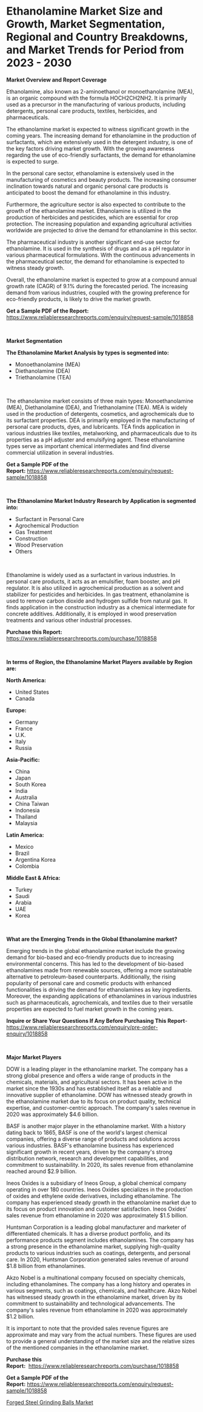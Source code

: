 <p><h1>Ethanolamine Market Size and Growth, Market Segmentation, Regional and Country Breakdowns, and Market Trends for Period from 2023 -  2030</h1></p><p><strong>Market Overview and Report Coverage</strong></p>
<p><p>Ethanolamine, also known as 2-aminoethanol or monoethanolamine (MEA), is an organic compound with the formula HOCH2CH2NH2. It is primarily used as a precursor in the manufacturing of various products, including detergents, personal care products, textiles, herbicides, and pharmaceuticals.</p><p>The ethanolamine market is expected to witness significant growth in the coming years. The increasing demand for ethanolamine in the production of surfactants, which are extensively used in the detergent industry, is one of the key factors driving market growth. With the growing awareness regarding the use of eco-friendly surfactants, the demand for ethanolamine is expected to surge.</p><p>In the personal care sector, ethanolamine is extensively used in the manufacturing of cosmetics and beauty products. The increasing consumer inclination towards natural and organic personal care products is anticipated to boost the demand for ethanolamine in this industry.</p><p>Furthermore, the agriculture sector is also expected to contribute to the growth of the ethanolamine market. Ethanolamine is utilized in the production of herbicides and pesticides, which are essential for crop protection. The increasing population and expanding agricultural activities worldwide are projected to drive the demand for ethanolamine in this sector.</p><p>The pharmaceutical industry is another significant end-use sector for ethanolamine. It is used in the synthesis of drugs and as a pH regulator in various pharmaceutical formulations. With the continuous advancements in the pharmaceutical sector, the demand for ethanolamine is expected to witness steady growth.</p><p>Overall, the ethanolamine market is expected to grow at a compound annual growth rate (CAGR) of 9.1% during the forecasted period. The increasing demand from various industries, coupled with the growing preference for eco-friendly products, is likely to drive the market growth.</p></p>
<p><strong>Get a Sample PDF of the Report:</strong> <a href="https://www.reliableresearchreports.com/enquiry/request-sample/1018858">https://www.reliableresearchreports.com/enquiry/request-sample/1018858</a></p>
<p>&nbsp;</p>
<p><strong>Market Segmentation</strong></p>
<p><strong>The Ethanolamine Market Analysis by types is segmented into:</strong></p>
<p><ul><li>Monoethanolamine (MEA)</li><li>Diethanolamine (DEA)</li><li>Triethanolamine (TEA)</li></ul></p>
<p>&nbsp;</p>
<p><p>The ethanolamine market consists of three main types: Monoethanolamine (MEA), Diethanolamine (DEA), and Triethanolamine (TEA). MEA is widely used in the production of detergents, cosmetics, and agrochemicals due to its surfactant properties. DEA is primarily employed in the manufacturing of personal care products, dyes, and lubricants. TEA finds application in various industries like textiles, metalworking, and pharmaceuticals due to its properties as a pH adjuster and emulsifying agent. These ethanolamine types serve as important chemical intermediates and find diverse commercial utilization in several industries.</p></p>
<p><strong>Get a Sample PDF of the Report:</strong>&nbsp;<a href="https://www.reliableresearchreports.com/enquiry/request-sample/1018858">https://www.reliableresearchreports.com/enquiry/request-sample/1018858</a></p>
<p>&nbsp;</p>
<p><strong>The Ethanolamine Market Industry Research by Application is segmented into:</strong></p>
<p><ul><li>Surfactant in Personal Care</li><li>Agrochemical Production</li><li>Gas Treatment</li><li>Construction</li><li>Wood Preservation</li><li>Others</li></ul></p>
<p>&nbsp;</p>
<p><p>Ethanolamine is widely used as a surfactant in various industries. In personal care products, it acts as an emulsifier, foam booster, and pH regulator. It is also utilized in agrochemical production as a solvent and stabilizer for pesticides and herbicides. In gas treatment, ethanolamine is used to remove carbon dioxide and hydrogen sulfide from natural gas. It finds application in the construction industry as a chemical intermediate for concrete additives. Additionally, it is employed in wood preservation treatments and various other industrial processes.</p></p>
<p><strong>Purchase this Report:</strong>&nbsp; <a href="https://www.reliableresearchreports.com/purchase/1018858">https://www.reliableresearchreports.com/purchase/1018858</a></p>
<p>&nbsp;</p>
<p><strong>In terms of Region, the Ethanolamine Market Players available by Region are:</strong></p>
<p>
    <p> <strong> North America: </strong>
        <ul>
            <li>United States</li>
            <li>Canada</li>
        </ul>
        </p> 
    <p> <strong> Europe: </strong>
        <ul>
            <li>Germany</li>
            <li>France</li>
            <li>U.K.</li>
            <li>Italy</li>
            <li>Russia</li>
        </ul>
        </p> 
    <p> <strong> Asia-Pacific: </strong>
        <ul>
            <li>China</li>
            <li>Japan</li>
            <li>South Korea</li>
            <li>India</li>
            <li>Australia</li>
            <li>China Taiwan</li>
            <li>Indonesia</li>
            <li>Thailand</li>
            <li>Malaysia</li>
        </ul>
        </p> 
    <p> <strong> Latin America: </strong>
        <ul>
            <li>Mexico</li>
            <li>Brazil</li>
            <li>Argentina Korea</li>
            <li>Colombia</li>
        </ul>
        </p> 
    <p> <strong> Middle East & Africa: </strong>
        <ul>
            <li>Turkey</li>
            <li>Saudi</li>
            <li>Arabia</li>
            <li>UAE</li>
            <li>Korea</li>
        </ul>
    </p>
    </p>
<p>&nbsp;</p>
<p><strong>What are the Emerging Trends in the Global Ethanolamine market?</strong></p>
<p><p>Emerging trends in the global ethanolamine market include the growing demand for bio-based and eco-friendly products due to increasing environmental concerns. This has led to the development of bio-based ethanolamines made from renewable sources, offering a more sustainable alternative to petroleum-based counterparts. Additionally, the rising popularity of personal care and cosmetic products with enhanced functionalities is driving the demand for ethanolamines as key ingredients. Moreover, the expanding applications of ethanolamines in various industries such as pharmaceuticals, agrochemicals, and textiles due to their versatile properties are expected to fuel market growth in the coming years.</p></p>
<p><strong>Inquire or Share Your Questions If Any Before Purchasing This Report</strong>- <a href="https://www.reliableresearchreports.com/enquiry/pre-order-enquiry/1018858">https://www.reliableresearchreports.com/enquiry/pre-order-enquiry/1018858</a></p>
<p>&nbsp;</p>
<p><strong>Major Market Players</strong></p>
<p><p>DOW is a leading player in the ethanolamine market. The company has a strong global presence and offers a wide range of products in the chemicals, materials, and agricultural sectors. It has been active in the market since the 1930s and has established itself as a reliable and innovative supplier of ethanolamine. DOW has witnessed steady growth in the ethanolamine market due to its focus on product quality, technical expertise, and customer-centric approach. The company's sales revenue in 2020 was approximately $4.6 billion.</p><p>BASF is another major player in the ethanolamine market. With a history dating back to 1865, BASF is one of the world's largest chemical companies, offering a diverse range of products and solutions across various industries. BASF's ethanolamine business has experienced significant growth in recent years, driven by the company's strong distribution network, research and development capabilities, and commitment to sustainability. In 2020, its sales revenue from ethanolamine reached around $2.9 billion.</p><p>Ineos Oxides is a subsidiary of Ineos Group, a global chemical company operating in over 180 countries. Ineos Oxides specializes in the production of oxides and ethylene oxide derivatives, including ethanolamine. The company has experienced steady growth in the ethanolamine market due to its focus on product innovation and customer satisfaction. Ineos Oxides' sales revenue from ethanolamine in 2020 was approximately $1.5 billion.</p><p>Huntsman Corporation is a leading global manufacturer and marketer of differentiated chemicals. It has a diverse product portfolio, and its performance products segment includes ethanolamines. The company has a strong presence in the ethanolamine market, supplying high-quality products to various industries such as coatings, detergents, and personal care. In 2020, Huntsman Corporation generated sales revenue of around $1.8 billion from ethanolamines.</p><p>Akzo Nobel is a multinational company focused on specialty chemicals, including ethanolamines. The company has a long history and operates in various segments, such as coatings, chemicals, and healthcare. Akzo Nobel has witnessed steady growth in the ethanolamine market, driven by its commitment to sustainability and technological advancements. The company's sales revenue from ethanolamine in 2020 was approximately $1.2 billion.</p><p>It is important to note that the provided sales revenue figures are approximate and may vary from the actual numbers. These figures are used to provide a general understanding of the market size and the relative sizes of the mentioned companies in the ethanolamine market.</p></p>
<p><strong>Purchase this Report:</strong>&nbsp;&nbsp;<a href="https://www.reliableresearchreports.com/purchase/1018858">https://www.reliableresearchreports.com/purchase/1018858</a></p>
<p></p>
<p><strong>Get a Sample PDF of the Report:</strong>&nbsp;<a href="https://www.reliableresearchreports.com/enquiry/request-sample/1018858">https://www.reliableresearchreports.com/enquiry/request-sample/1018858</a></p>
<p><p><a href="https://github.com/NorbertYates/Market-Research-Report-List-2/blob/main/forged-steel-grinding-balls-market.md">Forged Steel Grinding Balls Market</a></p></p>